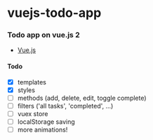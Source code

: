 # vuejs-todo-app
### Todo app on vue.js 2

* [Vue.js](https://vuejs.org/)


#### Todo
- [x] templates
- [x] styles
- [ ] methods (add, delete, edit, toggle complete)
- [ ] filters ('all tasks', 'completed', ...)
- [ ] vuex store
- [ ] localStorage saving
- [ ] more animations!
